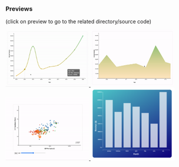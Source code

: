 ### Previews
 
(click on preview to go to the related directory/source code)


<p float="left">
   <a href="https://github.com/pouyajabbarisani/d3-examples/tree/master/examples/line-chart">
      <img src="https://github.com/pouyajabbarisani/d3-examples/raw/master/examples/line-chart/preview.gif" width="45%" />
   </a>
   <a href="https://github.com/pouyajabbarisani/d3-examples/tree/master/examples/area-chart">
      <img src="https://github.com/pouyajabbarisani/d3-examples/raw/master/examples/area-chart/preview.gif" width="45%" />
   </a>
      <a href="https://github.com/pouyajabbarisani/d3-examples/tree/master/examples/scatter-chart">
      <img src="https://github.com/pouyajabbarisani/d3-examples/raw/master/examples/scatter-chart/preview.gif" width="45%" />
   </a>
   <a href="https://github.com/pouyajabbarisani/d3-examples/tree/master/examples/bar-chart">
      <img src="https://github.com/pouyajabbarisani/d3-examples/raw/master/examples/bar-chart/preview.png" width="45%" />
   </a>
</p>
